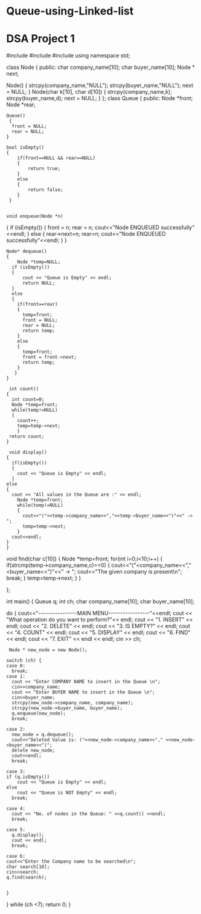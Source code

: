 # Queue-using-Linked-list
# DSA Project 1

#include<iostream>
#include<string>
#include<cstring>
using namespace std;

class Node 
{
  public:
   char company_name[10];
   char buyer_name[10]; 
  	Node * next;

  Node() {
    strcpy(company_name,"NULL");
    strcpy(buyer_name,"NULL");
    next = NULL;
  }
  Node(char k[10], char d[10]) {
    strcpy(company_name,k);
    strcpy(buyer_name,d);
    next = NULL;
  }
};
class Queue 
{
  public:
  	Node *front;
  	Node *rear;
  	
    Queue() 
	 {
      front = NULL;
      rear = NULL;
    }
    
    bool isEmpty()
    {
    	if(front==NULL && rear==NULL)
    	{
    		return true;
		}
		else
		{
			return false;
		}
	 }
	 
	 
	void enqueue(Node *n) 
   {
    if (isEmpty())
      {
        front = n;
        rear = n;
        cout<<"Node  ENQUEUED successfully"<<endl;
      }
    else
    {
      rear->next=n;
      rear=n;
      cout<<"Node  ENQUEUED successfully"<<endl;
    }
   }
	
	Node* dequeue() 
    {
        Node *temp=NULL;
      if (isEmpty()) 
      {
          cout << "Queue is Empty" << endl;
          return NULL;
      } 
      else 
      {
        if(front==rear)
        {
          temp=front;
          front = NULL;
          rear = NULL;  
          return temp;
        }
        else
        {
          temp=front;
          front = front->next;  
          return temp;
        }
       }
    }
	 
	 int count() 
    {
      int count=0;
      Node *temp=front;
      while(temp!=NULL)
      {
        count++;
        temp=temp->next;
    	}
     return count;
    }
	 
	 void display() 
    {
      if(isEmpty())
      {
        cout << "Queue is Empty" << endl;
      }
    else
    {
      cout << "All values in the Queue are :" << endl;
        Node *temp=front;
        while(temp!=NULL)
        {
          cout<<"("<<temp->company_name<<","<<temp->buyer_name<<")"<<" -> ";
          temp=temp->next;
      	}
      cout<<endl;
    }
    }
    
   void find(char c[10])
   {
       Node *temp=front;
       for(int i=0;i<10;i++)
       {
           if(strcmp(temp->company_name,c)==0)
           {
               cout<<"("<<temp->company_name<<","<<temp->buyer_name<<")"<<" -> ";
               cout<<"The given company is present\n";
               break;
           }
           temp=temp->next;
       }
   }

};
 
int main() {
  Queue q;
  int ch;
  char company_name[10];
  char buyer_name[10];
 
  do {
      cout<<"----------------MAIN MENU-----------------"<<endl;
    cout << "What operation do you want to perform?"<< endl;
    cout << "1. INSERT" << endl;
    cout << "2. DELETE" << endl;
    cout << "3. IS EMPTY?" << endl;
    cout << "4. COUNT" << endl;
    cout << "5. DISPLAY" << endl;
    cout << "6. FIND" << endl;
    cout << "7. EXIT" << endl << endl;
 	cin >> ch;
 	 
	 Node * new_node = new Node();
	 
    switch (ch) {
    case 0:
      break;
    case 1:
      cout << "Enter COMPANY NAME to insert in the Queue \n";
      cin>>company_name;
      cout << "Enter BUYER NAME to insert in the Queue \n";
      cin>>buyer_name;
      strcpy(new_node->company_name, company_name);
      strcpy(new_node->buyer_name, buyer_name);
      q.enqueue(new_node);
      break;
      
    case 2:
      new_node = q.dequeue();
      cout<<"Deleted Value is: ("<<new_node->company_name<<"," <<new_node->buyer_name<<")";
      delete new_node;
	  cout<<endl;
      break;
      
    case 3:
    if (q.isEmpty())
        cout << "Queue is Empty" << endl;
    else
        cout << "Queue is NOT Empty" << endl;
      break;

    case 4:
      cout << "No. of nodes in the Queue: " <<q.count() <<endl;
      break;
      
    case 5:
      q.display();
      cout << endl;
      break;
      
    case 6:
    cout<<"Enter the Company name to be searched\n";
    char search[10];
    cin>>search;
    q.find(search);
      
    
    }
  } while (ch <7);
  return 0;
}
